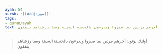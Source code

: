 ```yaml
---
ayah: 54
surah: '[[028|سورة]]'
tags:
- quran/ayah
text: أولئك يؤتون أجرهم مرتين بما صبروا ويدرءون بالحسنة السيئة ومما رزقناهم ينفقون
---
```

> أولئك يؤتون أجرهم مرتين بما صبروا ويدرءون بالحسنة السيئة ومما رزقناهم ينفقون
